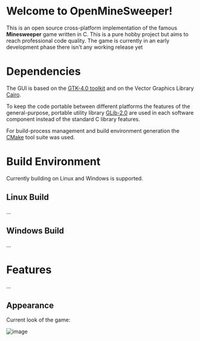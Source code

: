 # Welcome to OpenMineSweeper!

This is an open source cross-platform implementation of the famous **Minesweeper** game written in C. This is a pure hobby project but aims to reach professional code quality. The game is currently in an early development phase there isn't any working release yet

# Dependencies

The GUI is based on the [GTK-4.0 toolkit](https://docs.gtk.org/gtk4/) and on the Vector Graphics Library [Cairo](https://www.cairographics.org/).

To keep the code portable between different platforms the features of the general-purpose, portable utility library [GLib-2.0](https://docs.gtk.org/glib/) are used in each software component instead of the standard C library features.

For build-process management and build environment generation the [CMake](https://cmake.org/) tool suite was used.

# Build Environment

Currently building on Linux and Windows is supported.

## Linux Build
...

## Windows Build
...

# Features
...

## Appearance

Current look of the game:

![image](https://github.com/JustTheBek/OpenMineSweeper/assets/75273840/92d15008-6bbb-43ee-8686-ada7288628d9)

